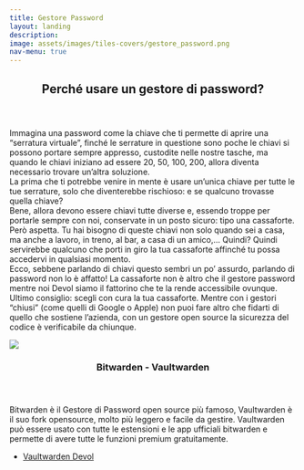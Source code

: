 ```yaml
---
title: Gestore Password
layout: landing
description:
image: assets/images/tiles-covers/gestore_password.png
nav-menu: true
---
```


<!-- Main -->
<div id="main">

<!-- One -->
<section id="one">
	<div class="inner">
		<header class="major">
			<h2>Perché usare un gestore di password?</h2>
		</header>
		<p>
			Immagina una password come la chiave che ti permette di aprire una “serratura virtuale”, finché le serrature in questione sono poche le chiavi si possono portare sempre appresso, custodite nelle nostre tasche, ma quando le chiavi iniziano ad essere 20, 50, 100, 200, allora diventa necessario trovare un’altra soluzione.<br>
			La prima che ti potrebbe venire in mente è usare un’unica chiave per tutte le tue serrature, solo che diventerebbe rischioso: e se qualcuno trovasse quella chiave?<br>
			Bene, allora devono essere chiavi tutte diverse e, essendo troppe per portarle sempre con noi, conservate in un posto sicuro: tipo una cassaforte.<br>
			Però aspetta. Tu hai bisogno di queste chiavi non solo quando sei a casa, ma anche a lavoro, in treno, al bar, a casa di un amico,… Quindi? Quindi servirebbe qualcuno che porti in giro la tua cassaforte affinché tu possa accedervi in qualsiasi momento.<br>
			Ecco, sebbene parlando di chiavi questo sembri un po’ assurdo, parlando di password non lo è affatto! La cassaforte non è altro che il gestore password mentre noi Devol siamo il fattorino che te la rende accessibile ovunque.<br>
			Ultimo consiglio: scegli con cura la tua cassaforte. Mentre con i gestori “chiusi” (come quelli di Google o Apple) non puoi fare altro che fidarti di quello che sostiene l’azienda, con un gestore open source la sicurezza del codice è verificabile da chiunque.
		</p>
	</div>
</section>

<!-- Two -->
<section id="two" class="spotlights">
	<section>
		<img src="{{ "assets/images/logos/bitwarden.png" | relative_url }}">
		<div class="content">
			<div class="inner">
				<header class="major">
					<h3>Bitwarden - Vaultwarden</h3>
				</header>
				<p>Bitwarden è il Gestore di Password open source più famoso, Vaultwarden è il suo fork opensource, molto più leggero e facile da gestire. Vaultwarden può essere usato con tutte le estensioni e le app ufficiali bitwarden e permette di avere tutte le funzioni premium gratuitamente.</p>
				<ul class="actions">
					<li><a href="https://vaultwarden.devol.it" class="button">Vaultwarden Devol</a></li>
				</ul>
			</div>
		</div>
	</section>
</section>

</div>
